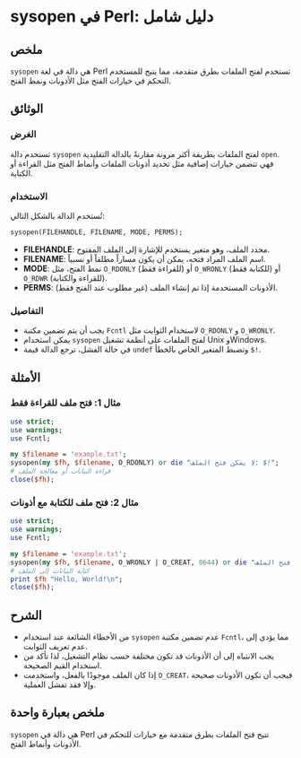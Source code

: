 <!--
Meta Description: # sysopen في Perl: دليل شامل ## ملخص `sysopen` هي دالة في لغة Perl تستخدم لفتح الملفات بطرق متقدمة، مما يتيح للمستخدم التحكم في خيارات الفتح مثل الأذو...
Meta Keywords: sysopen, الملف, perl, الفتح, filename
-->

# sysopen في Perl: دليل شامل

## ملخص
`sysopen` هي دالة في لغة Perl تستخدم لفتح الملفات بطرق متقدمة، مما يتيح للمستخدم التحكم في خيارات الفتح مثل الأذونات ونمط الفتح.

## الوثائق
### الغرض
تستخدم دالة `sysopen` لفتح الملفات بطريقة أكثر مرونة مقارنةً بالدالة التقليدية `open`. فهي تتضمن خيارات إضافية مثل تحديد أذونات الملفات وأنماط الفتح مثل القراءة أو الكتابة.

### الاستخدام
تُستخدم الدالة بالشكل التالي:

```perl
sysopen(FILEHANDLE, FILENAME, MODE, PERMS);
```

- **FILEHANDLE**: محدد الملف، وهو متغير يستخدم للإشارة إلى الملف المفتوح.
- **FILENAME**: اسم الملف المراد فتحه، يمكن أن يكون مساراً مطلقاً أو نسبياً.
- **MODE**: نمط الفتح، مثل `O_RDONLY` (للقراءة فقط) أو `O_WRONLY` (للكتابة فقط) أو `O_RDWR` (للقراءة والكتابة).
- **PERMS**: الأذونات المستخدمة إذا تم إنشاء الملف (غير مطلوب عند الفتح فقط).

### التفاصيل
- يجب أن يتم تضمين مكتبة `Fcntl` لاستخدام الثوابت مثل `O_RDONLY` و `O_WRONLY`.
- يمكن استخدام `sysopen` لفتح الملفات على أنظمة تشغيل Unix وWindows.
- في حالة الفشل، ترجع الدالة قيمة `undef` وتضبط المتغير الخاص بالخطأ `$!`.

## الأمثلة
### مثال 1: فتح ملف للقراءة فقط

```perl
use strict;
use warnings;
use Fcntl;

my $filename = 'example.txt';
sysopen(my $fh, $filename, O_RDONLY) or die "لا يمكن فتح الملف: $!";
# قراءة البيانات أو معالجة الملف
close($fh);
```

### مثال 2: فتح ملف للكتابة مع أذونات

```perl
use strict;
use warnings;
use Fcntl;

my $filename = 'example.txt';
sysopen(my $fh, $filename, O_WRONLY | O_CREAT, 0644) or die "لا يمكن فتح الملف: $!";
# كتابة البيانات إلى الملف
print $fh "Hello, World!\n";
close($fh);
```

## الشرح
- من الأخطاء الشائعة عند استخدام `sysopen` عدم تضمين مكتبة `Fcntl`، مما يؤدي إلى عدم تعريف الثوابت.
- يجب الانتباه إلى أن الأذونات قد تكون مختلفة حسب نظام التشغيل، لذا تأكد من استخدام القيم الصحيحة.
- إذا كان الملف موجودًا بالفعل، واستخدمت `O_CREAT`، فيجب أن تكون الأذونات صحيحة وإلا فقد تفشل العملية.

## ملخص بعبارة واحدة
`sysopen` هي دالة في Perl تتيح فتح الملفات بطرق متقدمة مع خيارات للتحكم في الأذونات وأنماط الفتح.